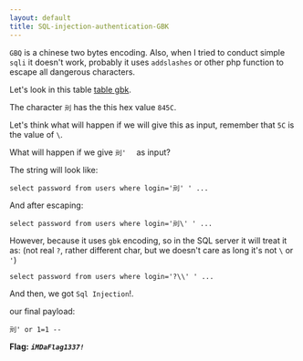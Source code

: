 ```yaml
---
layout: default
title: SQL-injection-authentication-GBK
---
```


`GBQ` is a chinese two bytes encoding. 
Also, when I tried to conduct simple `sqli` it doesn't work, probably it uses `addslashes` or other php function to escape all dangerous characters.

Let's look in this table [table gbk](https://www.khngai.com/chinese/charmap/tblgbk.php?page=0).

The character `刓` has the this hex value `845C`.

Let's think what will happen if we will give this as input, remember that `5C` is the value of `\`.

What will happen if we give `刓'  ` as input?

The string will look like: 
```
select password from users where login='刓' ' ...
``` 
And after escaping: 
```
select password from users where login='刓\' ' ...
```

However, because it uses `gbk` encoding, so in the SQL server it will treat it as: (not real `?`, rather different char, but we doesn't care as long it's not `\` or `'`)
```
select password from users where login='?\\' ' ...
```
And then, we got `Sql Injection`!.

our final payload: 
```
刓' or 1=1 -- 
```

**Flag:** ***`iMDaFlag1337!`***
